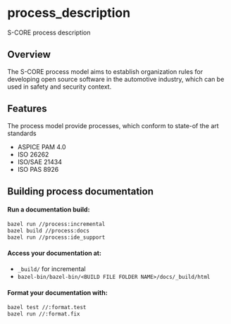 # process_description
S-CORE process description

## Overview
The S-CORE process model aims to establish organization rules for developing open source software in the automotive industry, which can be used in safety and security context.


## Features

The process model provide processes, which conform to state-of the art standards
- ASPICE PAM 4.0
- ISO 26262
- ISO/SAE 21434
- ISO PAS 8926

## Building process documentation

#### Run a documentation build:

```bash
bazel run //process:incremental
bazel build //process:docs
bazel run //process:ide_support
```

#### Access your documentation at:

- `_build/` for incremental
- `bazel-bin/bazel-bin/<BUILD FILE FOLDER NAME>/docs/_build/html`

#### Format your documentation with:

```bash
bazel test //:format.test
bazel run //:format.fix
```